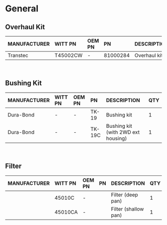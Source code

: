 # General

## Overhaul Kit

| MANUFACTURER | WITT PN | OEM PN | PN | DESCRIPTION | QTY |
| :- | :- | :- | :- | :- | :- |
| Transtec | T45002CW | - | 81000284 | Overhaul kit | 1 |

&nbsp;

## Bushing Kit

| MANUFACTURER | WITT PN | OEM PN | PN | DESCRIPTION | QTY |
| :- | :- | :- | :- | :- | :- |
| Dura-Bond | - | - | TK-19 | Bushing kit | 1 |
| Dura-Bond | - | - | TK-19C | Bushing kit (with 2WD ext housing) | 1 |

&nbsp;

## Filter

| MANUFACTURER | WITT PN | OEM PN | PN | DESCRIPTION | QTY |
| :- | :- | :- | :- | :- | :- |
|  | 45010C | - |  | Filter (deep pan) | 1 |
|  | 45010CA | - |  | Filter (shallow pan) | 1 |
